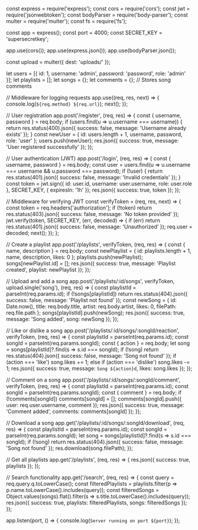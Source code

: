 const express = require('express');
const cors = require('cors');
const jwt = require('jsonwebtoken');
const bodyParser = require('body-parser');
const multer = require('multer');
const fs = require('fs');

const app = express();
const port = 4000;
const SECRET_KEY = 'supersecretkey';

app.use(cors());
app.use(express.json());
app.use(bodyParser.json());

const upload = multer({ dest: 'uploads/' });

let users = [{ id: 1, username: 'admin', password: 'password', role: 'admin' }];
let playlists = [];
let songs = {};
let comments = {};  // Stores song comments

// Middleware for logging requests
app.use((req, res, next) => {
  console.log(`${req.method} ${req.url}`);
  next();
});

// User registration
app.post('/register', (req, res) => {
  const { username, password } = req.body;
  if (users.find(u => u.username === username)) {
    return res.status(400).json({ success: false, message: 'Username already exists' });
  }
  const newUser = { id: users.length + 1, username, password, role: 'user' };
  users.push(newUser);
  res.json({ success: true, message: 'User registered successfully' });
});

// User authentication (JWT)
app.post('/login', (req, res) => {
  const { username, password } = req.body;
  const user = users.find(u => u.username === username && u.password === password);
  if (!user) {
    return res.status(401).json({ success: false, message: 'Invalid credentials' });
  }
  const token = jwt.sign({ id: user.id, username: user.username, role: user.role }, SECRET_KEY, { expiresIn: '1h' });
  res.json({ success: true, token });
});

// Middleware for verifying JWT
const verifyToken = (req, res, next) => {
  const token = req.headers['authorization'];
  if (!token) return res.status(403).json({ success: false, message: 'No token provided' });
  jwt.verify(token, SECRET_KEY, (err, decoded) => {
    if (err) return res.status(401).json({ success: false, message: 'Unauthorized' });
    req.user = decoded;
    next();
  });
};

// Create a playlist
app.post('/playlists', verifyToken, (req, res) => {
  const { name, description } = req.body;
  const newPlaylist = { id: playlists.length + 1, name, description, likes: 0 };
  playlists.push(newPlaylist);
  songs[newPlaylist.id] = [];
  res.json({ success: true, message: 'Playlist created', playlist: newPlaylist });
});

// Upload and add a song
app.post('/playlists/:id/songs', verifyToken, upload.single('song'), (req, res) => {
  const playlistId = parseInt(req.params.id);
  if (!songs[playlistId]) return res.status(404).json({ success: false, message: 'Playlist not found' });
  const newSong = { id: Date.now(), title: req.body.title, artist: req.body.artist, likes: 0, filePath: req.file.path };
  songs[playlistId].push(newSong);
  res.json({ success: true, message: 'Song added', song: newSong });
});

// Like or dislike a song
app.post('/playlists/:id/songs/:songId/reaction', verifyToken, (req, res) => {
  const playlistId = parseInt(req.params.id);
  const songId = parseInt(req.params.songId);
  const { action } = req.body;
  let song = songs[playlistId]?.find(s => s.id === songId);
  if (!song) return res.status(404).json({ success: false, message: 'Song not found' });
  if (action === 'like') song.likes += 1;
  else if (action === 'dislike') song.likes -= 1;
  res.json({ success: true, message: `Song ${action}d`, likes: song.likes });
});

// Comment on a song
app.post('/playlists/:id/songs/:songId/comment', verifyToken, (req, res) => {
  const playlistId = parseInt(req.params.id);
  const songId = parseInt(req.params.songId);
  const { comment } = req.body;
  if (!comments[songId]) comments[songId] = [];
  comments[songId].push({ user: req.user.username, comment });
  res.json({ success: true, message: 'Comment added', comments: comments[songId] });
});

// Download a song
app.get('/playlists/:id/songs/:songId/download', (req, res) => {
  const playlistId = parseInt(req.params.id);
  const songId = parseInt(req.params.songId);
  let song = songs[playlistId]?.find(s => s.id === songId);
  if (!song) return res.status(404).json({ success: false, message: 'Song not found' });
  res.download(song.filePath);
});

// Get all playlists
app.get('/playlists', (req, res) => {
  res.json({ success: true, playlists });
});

// Search functionality
app.get('/search', (req, res) => {
  const query = req.query.q.toLowerCase();
  const filteredPlaylists = playlists.filter(p => p.name.toLowerCase().includes(query));
  const filteredSongs = Object.values(songs).flat().filter(s => s.title.toLowerCase().includes(query));
  res.json({ success: true, playlists: filteredPlaylists, songs: filteredSongs });
});

app.listen(port, () => {
  console.log(`Server running on port ${port}`);
});
